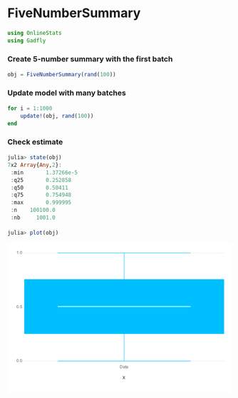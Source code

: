 
# FiveNumberSummary


````julia
using OnlineStats
using Gadfly
````





### Create 5-number summary with the first batch
````julia
obj = FiveNumberSummary(rand(100))
````





### Update model with many batches
````julia
for i = 1:1000
    update!(obj, rand(100))
end
````





### Check estimate
````julia
julia> state(obj)
7x2 Array{Any,2}:
 :min       1.37266e-5
 :q25       0.252858  
 :q50       0.50411   
 :q75       0.754948  
 :max       0.999995  
 :n    100100.0       
 :nb     1001.0       

julia> plot(obj)

````


![](figures/FiveNumberSummary_4_1.png)



